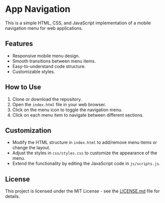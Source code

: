 # App Navigation

This is a simple HTML, CSS, and JavaScript implementation of a mobile navigation menu for web applications.

## Features

- Responsive mobile menu design.
- Smooth transitions between menu items.
- Easy-to-understand code structure.
- Customizable styles.

## How to Use

1. Clone or download the repository.
2. Open the `index.html` file in your web browser.
3. Click on the menu icon to toggle the navigation menu.
4. Click on each menu item to navigate between different sections.

## Customization

- Modify the HTML structure in `index.html` to add/remove menu items or change the layout.
- Adjust the styles in `css/styles.css` to customize the appearance of the menu.
- Extend the functionality by editing the JavaScript code in `js/scripts.js`.

## License

This project is licensed under the MIT License - see the [LICENSE.md](LICENSE.md) file for details.
